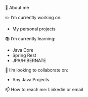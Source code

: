 :ledger: About me


:pencil2: I’m currently working on:
 - My personal projects

 :books: I’m currently learning:
- Java Core
- Spring Rest
- JPA/HIBERNATE

:dancers: I’m looking to collaborate on:
- Any Java Projects

:mailbox: How to reach me:
Linkedin or email

